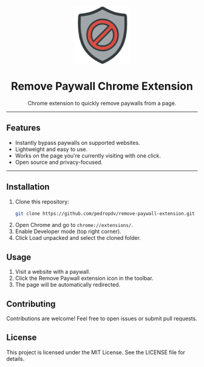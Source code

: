 <p align="center">
  <img src="icon128.png" alt="Remove Paywall Logo" width="150"/>
</p>

<h1 align="center">Remove Paywall Chrome Extension</h1>

<p align="center">
  Chrome extension to quickly remove paywalls from a page.
</p>

---

## Features

- Instantly bypass paywalls on supported websites.
- Lightweight and easy to use.
- Works on the page you're currently visiting with one click.
- Open source and privacy-focused.

---

## Installation

1. Clone this repository:
   ```bash
   git clone https://github.com/pedropdv/remove-paywall-extension.git
2. Open Chrome and go to `chrome://extensions/`.
3. Enable Developer mode (top right corner).
4. Click Load unpacked and select the cloned folder.

## Usage

1. Visit a website with a paywall.
2. Click the Remove Paywall extension icon in the toolbar.
3. The page will be automatically redirected.

## Contributing

Contributions are welcome! Feel free to open issues or submit pull requests.

## License

This project is licensed under the MIT License. See the LICENSE file for details.
